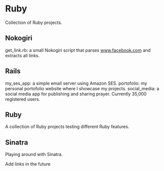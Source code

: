 # Ruby

Collection of Ruby projects.

## Nokogiri

get_link.rb: a small Nokogiri script that parses www.facebook.com and extracts all links.

## Rails
my_ses_app: a simple email server using Amazon SES.
portofolio: my personal portofolio website where I showcase my projects.
social_media: a social media app for publishing and sharing prayer. Currently 35,000 registered users.

## Ruby
A collection of Ruby projects testing different Ruby features.

## Sinatra
Playing around with Sinatra.

Add links in the future
